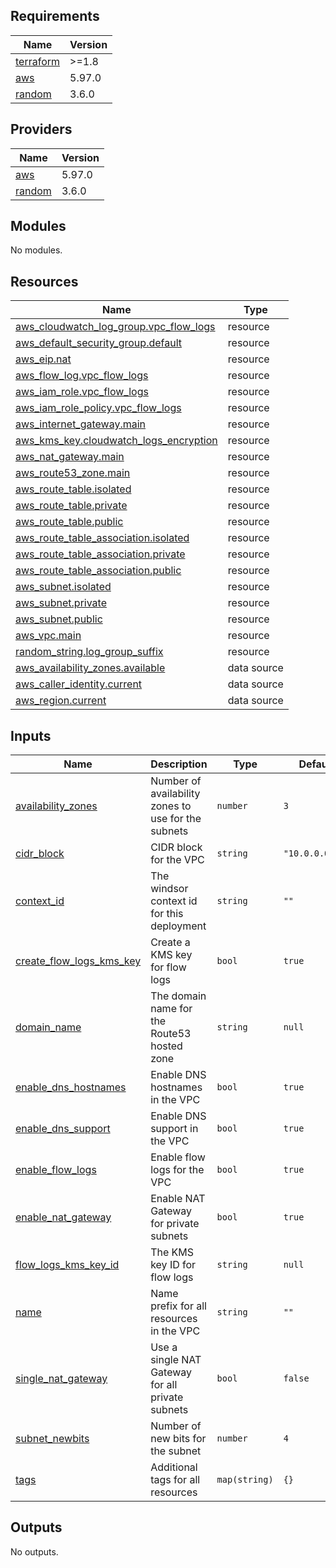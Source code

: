<!-- BEGIN_TF_DOCS -->
## Requirements

| Name | Version |
|------|---------|
| <a name="requirement_terraform"></a> [terraform](#requirement\_terraform) | >=1.8 |
| <a name="requirement_aws"></a> [aws](#requirement\_aws) | 5.97.0 |
| <a name="requirement_random"></a> [random](#requirement\_random) | 3.6.0 |

## Providers

| Name | Version |
|------|---------|
| <a name="provider_aws"></a> [aws](#provider\_aws) | 5.97.0 |
| <a name="provider_random"></a> [random](#provider\_random) | 3.6.0 |

## Modules

No modules.

## Resources

| Name | Type |
|------|------|
| [aws_cloudwatch_log_group.vpc_flow_logs](https://registry.terraform.io/providers/hashicorp/aws/5.97.0/docs/resources/cloudwatch_log_group) | resource |
| [aws_default_security_group.default](https://registry.terraform.io/providers/hashicorp/aws/5.97.0/docs/resources/default_security_group) | resource |
| [aws_eip.nat](https://registry.terraform.io/providers/hashicorp/aws/5.97.0/docs/resources/eip) | resource |
| [aws_flow_log.vpc_flow_logs](https://registry.terraform.io/providers/hashicorp/aws/5.97.0/docs/resources/flow_log) | resource |
| [aws_iam_role.vpc_flow_logs](https://registry.terraform.io/providers/hashicorp/aws/5.97.0/docs/resources/iam_role) | resource |
| [aws_iam_role_policy.vpc_flow_logs](https://registry.terraform.io/providers/hashicorp/aws/5.97.0/docs/resources/iam_role_policy) | resource |
| [aws_internet_gateway.main](https://registry.terraform.io/providers/hashicorp/aws/5.97.0/docs/resources/internet_gateway) | resource |
| [aws_kms_key.cloudwatch_logs_encryption](https://registry.terraform.io/providers/hashicorp/aws/5.97.0/docs/resources/kms_key) | resource |
| [aws_nat_gateway.main](https://registry.terraform.io/providers/hashicorp/aws/5.97.0/docs/resources/nat_gateway) | resource |
| [aws_route53_zone.main](https://registry.terraform.io/providers/hashicorp/aws/5.97.0/docs/resources/route53_zone) | resource |
| [aws_route_table.isolated](https://registry.terraform.io/providers/hashicorp/aws/5.97.0/docs/resources/route_table) | resource |
| [aws_route_table.private](https://registry.terraform.io/providers/hashicorp/aws/5.97.0/docs/resources/route_table) | resource |
| [aws_route_table.public](https://registry.terraform.io/providers/hashicorp/aws/5.97.0/docs/resources/route_table) | resource |
| [aws_route_table_association.isolated](https://registry.terraform.io/providers/hashicorp/aws/5.97.0/docs/resources/route_table_association) | resource |
| [aws_route_table_association.private](https://registry.terraform.io/providers/hashicorp/aws/5.97.0/docs/resources/route_table_association) | resource |
| [aws_route_table_association.public](https://registry.terraform.io/providers/hashicorp/aws/5.97.0/docs/resources/route_table_association) | resource |
| [aws_subnet.isolated](https://registry.terraform.io/providers/hashicorp/aws/5.97.0/docs/resources/subnet) | resource |
| [aws_subnet.private](https://registry.terraform.io/providers/hashicorp/aws/5.97.0/docs/resources/subnet) | resource |
| [aws_subnet.public](https://registry.terraform.io/providers/hashicorp/aws/5.97.0/docs/resources/subnet) | resource |
| [aws_vpc.main](https://registry.terraform.io/providers/hashicorp/aws/5.97.0/docs/resources/vpc) | resource |
| [random_string.log_group_suffix](https://registry.terraform.io/providers/hashicorp/random/3.6.0/docs/resources/string) | resource |
| [aws_availability_zones.available](https://registry.terraform.io/providers/hashicorp/aws/5.97.0/docs/data-sources/availability_zones) | data source |
| [aws_caller_identity.current](https://registry.terraform.io/providers/hashicorp/aws/5.97.0/docs/data-sources/caller_identity) | data source |
| [aws_region.current](https://registry.terraform.io/providers/hashicorp/aws/5.97.0/docs/data-sources/region) | data source |

## Inputs

| Name | Description | Type | Default | Required |
|------|-------------|------|---------|:--------:|
| <a name="input_availability_zones"></a> [availability\_zones](#input\_availability\_zones) | Number of availability zones to use for the subnets | `number` | `3` | no |
| <a name="input_cidr_block"></a> [cidr\_block](#input\_cidr\_block) | CIDR block for the VPC | `string` | `"10.0.0.0/16"` | no |
| <a name="input_context_id"></a> [context\_id](#input\_context\_id) | The windsor context id for this deployment | `string` | `""` | no |
| <a name="input_create_flow_logs_kms_key"></a> [create\_flow\_logs\_kms\_key](#input\_create\_flow\_logs\_kms\_key) | Create a KMS key for flow logs | `bool` | `true` | no |
| <a name="input_domain_name"></a> [domain\_name](#input\_domain\_name) | The domain name for the Route53 hosted zone | `string` | `null` | no |
| <a name="input_enable_dns_hostnames"></a> [enable\_dns\_hostnames](#input\_enable\_dns\_hostnames) | Enable DNS hostnames in the VPC | `bool` | `true` | no |
| <a name="input_enable_dns_support"></a> [enable\_dns\_support](#input\_enable\_dns\_support) | Enable DNS support in the VPC | `bool` | `true` | no |
| <a name="input_enable_flow_logs"></a> [enable\_flow\_logs](#input\_enable\_flow\_logs) | Enable flow logs for the VPC | `bool` | `true` | no |
| <a name="input_enable_nat_gateway"></a> [enable\_nat\_gateway](#input\_enable\_nat\_gateway) | Enable NAT Gateway for private subnets | `bool` | `true` | no |
| <a name="input_flow_logs_kms_key_id"></a> [flow\_logs\_kms\_key\_id](#input\_flow\_logs\_kms\_key\_id) | The KMS key ID for flow logs | `string` | `null` | no |
| <a name="input_name"></a> [name](#input\_name) | Name prefix for all resources in the VPC | `string` | `""` | no |
| <a name="input_single_nat_gateway"></a> [single\_nat\_gateway](#input\_single\_nat\_gateway) | Use a single NAT Gateway for all private subnets | `bool` | `false` | no |
| <a name="input_subnet_newbits"></a> [subnet\_newbits](#input\_subnet\_newbits) | Number of new bits for the subnet | `number` | `4` | no |
| <a name="input_tags"></a> [tags](#input\_tags) | Additional tags for all resources | `map(string)` | `{}` | no |

## Outputs

No outputs.
<!-- END_TF_DOCS -->